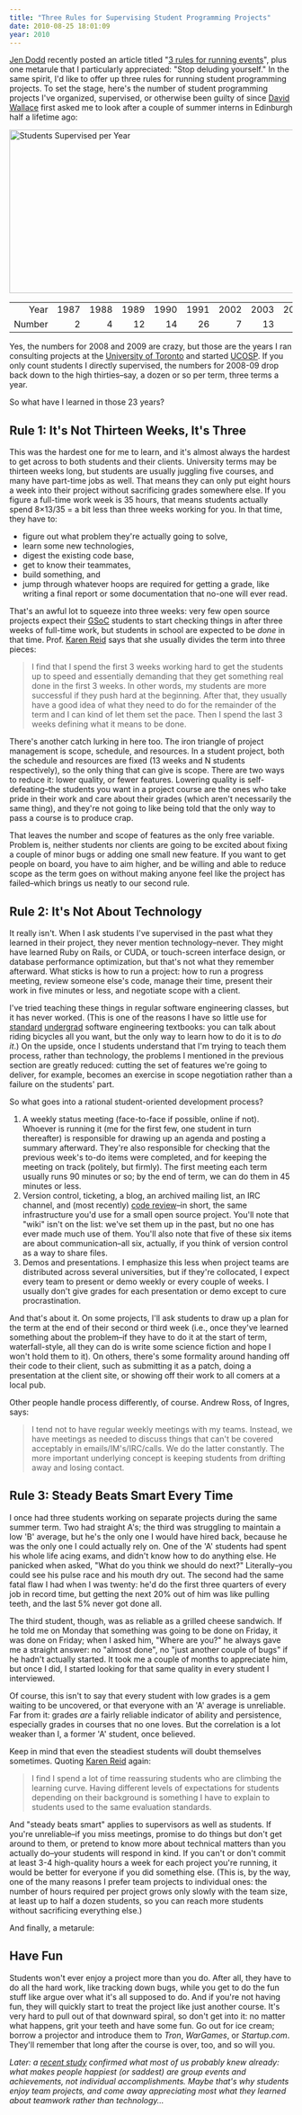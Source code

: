 ```yaml
---
title: "Three Rules for Supervising Student Programming Projects"
date: 2010-08-25 18:01:09
year: 2010
---
```

<a href="http://jendodd.com">Jen Dodd</a> recently posted an article titled "<a href="http://jendodd.com/2010/08/16/3-rules-for-running-events/">3 rules for running events</a>", plus one metarule that I particularly appreciated: "Stop deluding yourself."  In the same spirit, I'd like to offer up three rules for running student programming projects.  To set the stage, here's the number of student programming projects I've organized, supervised, or otherwise been guilty of since <a href="http://en.wikipedia.org/wiki/David_Wallace_%28physicist%29">David Wallace</a> first asked me to look after a couple of summer interns in Edinburgh half a lifetime ago:
<div>

<img title="students-supervised-per-year" src="{{'/files/2010/08/students-supervised-per-year.png' | relative_url}}" border="0" alt="Students Supervised per Year" width="525" height="291" />
<table>
<tbody>
<tr style="text-align: right;">
<td>Year</td>
<td>1987</td>
<td>1988</td>
<td>1989</td>
<td>1990</td>
<td>1991</td>
<td>2002</td>
<td>2003</td>
<td>2004</td>
<td>2005</td>
<td>2006</td>
<td>2007</td>
<td>2008</td>
<td>2009</td>
<td>2010</td>
</tr>
<tr>
<td>Number</td>
<td style="text-align: right;">2</td>
<td style="text-align: right;">4</td>
<td style="text-align: right;">12</td>
<td style="text-align: right;">14</td>
<td style="text-align: right;">26</td>
<td style="text-align: right;">7</td>
<td style="text-align: right;">13</td>
<td style="text-align: right;">35</td>
<td style="text-align: right;">42</td>
<td style="text-align: right;">34</td>
<td style="text-align: right;">38</td>
<td style="text-align: right;">78</td>
<td style="text-align: right;">110</td>
<td style="text-align: right;">49</td>
</tr>
</tbody>
</table>
</div>
Yes, the numbers for 2008 and 2009 are crazy, but those are the years I ran consulting projects at the <a href="http://www.utoronto.ca">University of Toronto</a> and started <a href="http://ucosp.ca">UCOSP</a>.  If you only count students I directly supervised, the numbers for 2008-09 drop back down to the high thirties–say, a dozen or so per term, three terms a year.

So what have I learned in those 23 years?
<h2>Rule 1: It's Not Thirteen Weeks, It's Three</h2>
This was the hardest one for me to learn, and it's almost always the hardest to get across to both students and their clients.  University terms may be thirteen weeks long, but students are usually juggling five courses, and many have part-time jobs as well.  That means they can only put eight hours a week into their project without sacrificing grades somewhere else.  If you figure a full-time work week is 35 hours, that means students actually spend 8×13/35 = a bit less than three weeks working for you.  In that time, they have to:
<ul>
  <li>figure out what problem they're actually going to solve,</li>
  <li>learn some new technologies,</li>
  <li>digest the existing code base,</li>
  <li>get to know their teammates,</li>
  <li>build something, and</li>
  <li>jump through whatever hoops are required for getting a grade, like writing a final report or some documentation that no-one will ever read.</li>
</ul>
That's an awful lot to squeeze into three weeks: very few open source projects expect their <a href="http://code.google.com/soc/">GSoC</a> students to start checking things in after three weeks of full-time work, but students in school are expected to be <em>done</em> in that time.  Prof. <a href="http://www.cs.utoronto.ca/~reid">Karen Reid</a> says that she usually divides the term into three pieces:
<blockquote>I find that I spend the first 3 weeks working hard to get the students up to speed and essentially demanding that they get something real done in the first 3 weeks.  In other words, my students are more successful if they push hard at the beginning. After that, they usually have a good idea of what they need to do for the remainder of the term and I can kind of let them set the pace.  Then I spend the last 3 weeks defining what it means to be done.</blockquote>
There's another catch lurking in here too.  The iron triangle of project management is scope, schedule, and resources.  In a student project, both the schedule and resources are fixed (13 weeks and N students respectively), so the only thing that can give is scope.  There are two ways to reduce it: lower quality, or fewer features.  Lowering quality is self-defeating–the students you want in a project course are the ones who take pride in their work and care about their grades (which aren't necessarily the same thing), and they're not going to like being told that the only way to pass a course is to produce crap.

That leaves the number and scope of features as the only free variable.  Problem is, neither students nor clients are going to be excited about fixing a couple of minor bugs or adding one small new feature.  If you want to get people on board, you have to aim higher, and be willing and able to reduce scope as the term goes on without making anyone feel like the project has failed–which brings us neatly to our second rule.
<h2>Rule 2: It's Not About Technology</h2>
It really isn't.  When I ask students I've supervised in the past what they learned in their project, they never mention technology–never.  They might have learned Ruby on Rails, or CUDA, or touch-screen interface design, or database performance optimization, but that's not what they remember afterward.  What sticks is how to run a project: how to run a progress meeting, review someone else's code, manage their time, present their work in five minutes or less, and negotiate scope with a client.

I've tried teaching these things in regular software engineering classes, but it has never worked.  (This is one of the reasons I have so little use for <a href="http://www.amazon.com/Software-Engineering-9th-Ian-Sommerville/dp/0137035152">standard</a> <a href="http://www.amazon.com/Software-Engineering-Practitioners-Roger-Pressman/dp/0073375977">undergrad</a> software engineering textbooks: you can talk about riding bicycles all you want, but the only way to learn how to do it is to <em>do it</em>.)  On the upside, once I students understand that I'm trying to teach them process, rather than technology, the problems I mentioned in the previous section are greatly reduced: cutting the set of features we're going to deliver, for example, becomes an exercise in scope negotiation rather than a failure on the students' part.

So what goes into a rational student-oriented development process?
<ol>
  <li>A weekly status meeting (face-to-face if possible, online if not).  Whoever is running it (me for the first few, one student in turn thereafter) is responsible for drawing up an agenda and posting a summary afterward.  They're also responsible for checking that the previous week's to-do items were completed, and for keeping the meeting on track (politely, but firmly).  The first meeting each term usually runs 90 minutes or so; by the end of term, we can do them in 45 minutes or less.</li>
  <li>Version control, ticketing, a blog, an archived mailing list, an IRC channel, and (most recently) <a href="http://www.reviewboard.org/">code review</a>–in short, the same infrastructure you'd use for a small open source project.  You'll note that "wiki" isn't on the list: we've set them up in the past, but no one has ever made much use of them.  You'll also note that five of these six items are about communication–all six, actually, if you think of version control as a way to share files.</li>
  <li>Demos and presentations.  I emphasize this less when project teams are distributed across several universities, but if they're collocated, I expect every team to present or demo weekly or every couple of weeks.  I usually don't give grades for each presentation or demo except to cure procrastination.</li>
</ol>
And that's about it.  On some projects, I'll ask students to draw up a plan for the term at the end of their second or third week (i.e., once they've learned something about the problem–if they have to do it at the start of term, waterfall-style, all they can do is write some science fiction and hope I won't hold them to it).  On others, there's some formality around handing off their code to their client, such as submitting it as a patch, doing a presentation at the client site, or showing off their work to all comers at a local pub.

Other people handle process differently, of course.  Andrew Ross, of Ingres, says:
<blockquote>I tend not to have regular weekly meetings with my teams. Instead, we have meetings as needed to discuss things that can't be covered acceptably in emails/IM's/IRC/calls. We do the latter constantly. The more important underlying concept is keeping students from drifting away and losing contact.</blockquote>
<h2>Rule 3: Steady Beats Smart Every Time</h2>
I once had three students working on separate projects during the same summer term.  Two had straight A's; the third was struggling to maintain a low 'B' average, but he's the only one I would have hired back, because he was the only one I could actually rely on.  One of the 'A' students had spent his whole life acing exams, and didn't know how to do anything else.  He panicked when asked, "What do you think we should do next?" Literally–you could see his pulse race and his mouth dry out.  The second had the same fatal flaw I had when I was twenty: he'd do the first three quarters of every job in record time, but getting the next 20% out of him was like pulling teeth, and the last 5% never got done all.

The third student, though, was as reliable as a grilled cheese sandwich.  If he told me on Monday that something was going to be done on Friday, it was done on Friday; when I asked him, "Where are you?" he always gave me a straight answer: no "almost done", no "just another couple of bugs" if he hadn't actually started.  It took me a couple of months to appreciate him, but once I did, I started looking for that same quality in every student I interviewed.

Of course, this isn't to say that every student with low grades is a gem waiting to be uncovered, or that everyone with an 'A' average is unreliable.  Far from it: grades <em>are</em> a fairly reliable indicator of ability and persistence, especially grades in courses that no one loves.  But the correlation is a lot weaker than I, a former 'A' student, once believed.

Keep in mind that even the steadiest students will doubt themselves sometimes.  Quoting <a href="http://www.cs.utoronto.ca/~reid">Karen Reid</a> again:
<blockquote>I find I spend a lot of time reassuring students who are climbing the learning curve.  Having different levels of expectations for students depending on their background is something I have to explain to students used to the same evaluation standards.</blockquote>
And "steady beats smart" applies to supervisors as well as students.  If you're unreliable–if you miss meetings, promise to do things but don't get around to them, or pretend to know more about technical matters than you actually do–your students will respond in kind.  If you can't or don't commit at least 3-4 high-quality hours a week for each project you're running, it would be better for everyone if you did something else.  (This is, by the way, one of the many reasons I prefer team projects to individual ones: the number of hours required per project grows only slowly with the team size, at least up to half a dozen students, so you can reach more students without sacrificing everything else.)

And finally, a metarule:
<h2>Have Fun</h2>
Students won't ever enjoy a project more than you do.  After all, they have to do all the hard work, like tracking down bugs, while you get to do the fun stuff like argue over what it's all supposed to do.  And if you're not having fun, they will quickly start to treat the project like just another course.  It's very hard to pull out of that downward spiral, so don't get into it: no matter what happens, grit your teeth and have some fun.  Go out for ice cream; borrow a projector and introduce them to <cite>Tron</cite>, <cite>WarGames</cite>, or <cite>Startup.com</cite>.  They'll remember that long after the course is over, too, and so will you.

<em>Later: a <a href="http://www.futurity.org/society-culture/what-makes-us-happy-can-make-us-sad/">recent study</a> confirmed what most of us probably knew already: what makes people happiest (or saddest) are group events and achievements, not individual accomplishments.  Maybe that's why students enjoy team projects, and come away appreciating most what they learned about teamwork rather than technology…</em>
